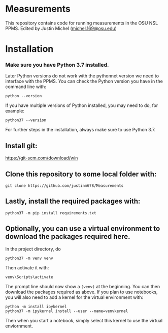 # Measurements
This repository contains code for running measurements in the OSU NSL PPMS. 
Edited by Justin Michel (michel.169@osu.edu)

# Installation
### Make sure you have Python 3.7 installed. 
Later Python versions do not work with the pythonnet version we need to interface with the PPMS. You can check the Python version you have in the command line with:
```
python --version
```
If you have multiple versions of Python installed, you may need to do, for example:
```
python37 --version
```
For further steps in the installation, always make sure to use Python 3.7.

## Install git:
https://git-scm.com/download/win

## Clone this repository to some local folder with:
```
git clone https://github.com/justinm678/Measurements
```
## Lastly, install the required packages with:
```
python37 -m pip install requirements.txt
```

## Optionally, you can use a virtual environment to download the packages required here. 
In the project directory, do 
```
python37 -m venv venv
```
Then activate it with:
```
venv\Scripts\activate
```
The prompt line should now show a ` (venv) ` at the beginning.
You can then download the packages required as above.
If you plan to use notebooks, you will also need to add a kernel for the virtual environment with:
```
python -m install ipykernel
python37 -m ipykernel install --user --name=venvkernel
```
Then when you start a notebook, simply select this kernel to use the virtual enviornment.